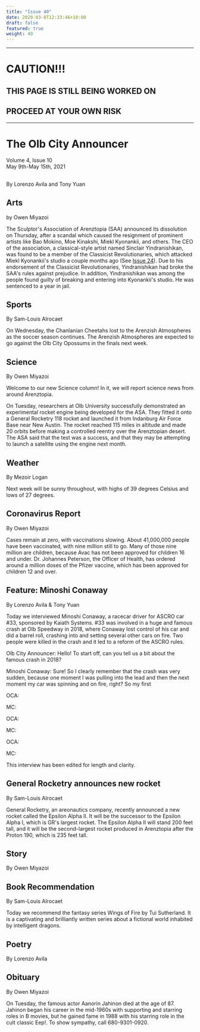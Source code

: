 ```yaml
---
title: "Issue 40"
date: 2020-03-8T12:33:46+10:00
draft: false
featured: true
weight: 40
---
```


------------------------
# CAUTION!!!    
## THIS PAGE IS STILL BEING WORKED ON    
## PROCEED AT YOUR OWN RISK    
------------------------

# The Olb City Announcer    
Volume 4, Issue 10   
May 9th-May 15th, 2021    

## 
By Lorenzo Avila and Tony Yuan



## Arts
by Owen Miyazoi

The Sculptor's Association of Arenztopia (SAA) announced its dissolution on Thursday, after a scandal which caused the resignment of prominent artists like Bao Mokino, Moe Kinakshi, Miekl Kyonankii, and others. The CEO of the association, a classical-style artist named Sinclair Yindranishikan, was found to be a member of the Classicist Revolutionaries, which attacked Miekl Kyonankii's studio a couple months ago (See [Issue 24](https://www.arenztopia.com/news/issue-24/)). Due to his endorsement of the Classicist Revolutionaries, Yindranishikan had broke the SAA's rules against prejudice. In addition, Yindranishikan was among the people found guilty of breaking and entering into Kyonankii's studio. He was sentenced to a year in jail.

## Sports
By Sam-Louis Alrocaet

On Wednesday, the Chanlanian Cheetahs lost to the Arenzish Atmospheres as the soccer season continues. The Arenzish Atmospheres are expected to go against the Olb City Opossums in the finals next week.

## Science
By Owen Miyazoi

Welcome to our new Science column! In it, we will report science news from around Arenztopia.

On Tuesday, researchers at Olb University successfully demonstrated an experimental rocket engine being developed for the ASA. They fitted it onto a General Rocketry 118 rocket and launched it from Indanburg Air Force Base near New Austin. The rocket reached 115 miles in altitude and made 20 orbits before making a controlled reentry over the Arenztopian desert. The ASA said that the test was a success, and that they may be attempting to launch a satellite using the engine next month.

## Weather
By Mezoir Logan

Next week will be sunny throughout, with highs of 39 degrees Celsius and lows of 27 degrees.

## Coronavirus Report
By Owen Miyazoi    

Cases remain at zero, with vaccinations slowing. About 41,000,000 people have been vaccinated, with nine million still to go. Many of those nine million are children, because Avac has not been approved for children 16 and under. Dr. Johannes Peterson, the Officer of Health, has ordered around a million doses of the Pfizer vaccine, which has been approved for children 12 and over.

## Feature: Minoshi Conaway
By Lorenzo Avila & Tony Yuan

Today we interviewed Minoshi Conaway, a racecar driver for ASCRO car #33, sponsored by Kaiath Systems. #33 was involved in a huge and famous crash at Olb Speedway in 2018, where Conaway lost control of his car and did a barrel roll, crashing into and setting several other cars on fire. Two people were killed in the crash and it led to a reform of the ASCRO rules.

Olb City Announcer: Hello! To start off, can you tell us a bit about the famous crash in 2018?

Minoshi Conaway: Sure! So I clearly remember that the crash was very sudden, because one moment I was pulling into the lead and then the next moment my car was spinning and on fire, right? So my first 

OCA: 

MC: 

OCA: 

MC:

OCA: 

MC: 

This interview has been edited for length and clarity.

## General Rocketry announces new rocket
By Sam-Louis Alrocaet

General Rocketry, an areonautics company, recently announced a new rocket called the Epsilon Alpha II. It will be the successor to the Epsilon Alpha I, which is GR's largest rocket. The Epsilon Alpha II will stand 200 feet tall, and it will be the second-largest rocket produced in Arenztopia after the Proton 190, which is 235 feet tall.

## Story
By Owen Miyazoi



## Book Recommendation
By Sam-Louis Alrocaet

Today we recommend the fantasy series Wings of Fire by Tui Sutherland. It is a captivating and brilliantly written series about a fictional world inhabited by intelligent dragons.

## Poetry
By Lorenzo Avila



## Obituary
By Owen Miyazoi

On Tuesday, the famous actor Aanorin Jahinon died at the age of 87. Jahinon began his career in the mid-1960s with supporting and starring roles in B movies, but he gained fame in 1988 with his starring role in the cult classic Eep!. To show sympathy, call 680-9301-0920.
